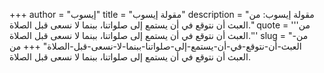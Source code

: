 +++
author = "إيسوب"
title = "مقولة إيسوب"
description = "مقولة إيسوب: من العبث أن نتوقع في أن يستمع إلى صلواتنا، ببنما لا نسعى قبل الصلاة."
quote = '''من العبث أن نتوقع في أن يستمع إلى صلواتنا، ببنما لا نسعى قبل الصلاة.''' 
slug = "من-العبث-أن-نتوقع-في-أن-يستمع-إلى-صلواتنا-ببنما-لا-نسعى-قبل-الصلاة"
+++
من العبث أن نتوقع في أن يستمع إلى صلواتنا، ببنما لا نسعى قبل الصلاة.
